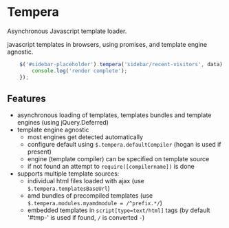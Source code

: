 Tempera
=========

Asynchronous Javascript template loader.

javascript templates in browsers, using promises, and template engine agnostic.

``` js
	$('#sidebar-placeholder').tempera('sidebar/recent-visitors', data).done(function(){
		console.log('render complete');
	});
```

Features
-------

- asynchronous loading of templates, templates bundles and template engines (using jQuery.Deferred)
- template engine agnostic
	- most engines get detected automatically
	- configure default using ```$.tempera.defaultCompiler``` (hogan is used if present)
	- engine (template compiler) can be specified on template source
	- if not found an attempt to ```require([compilername])``` is done
- supports multiple template sources:
	- individual html files loaded with ajax (use ```$.tempera.templatesBaseUrl```)
	- amd bundles of precompiled templates (use ```$.tempera.modules.myamdmodule = /^prefix.*/```)
	- embedded templates in ```script[type=text/html]``` tags (by default '#tmp-<template-name>' is used if found, ```/``` is converted ```-```)

